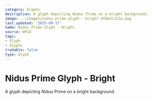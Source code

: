 ```yaml
---
category: Glyphs
description: A glyph depicting Nidus Prime on a bright background.
image: ../images/nidus-prime-glyph---bright-4f8e5c113a.png
last_updated: '2025-09-17'
name: Nidus Prime Glyph - Bright
source: WFCD
tags:
- Glyph
- Glyphs
tradable: false
type: Glyph
---
```


# Nidus Prime Glyph - Bright

A glyph depicting Nidus Prime on a bright background.

